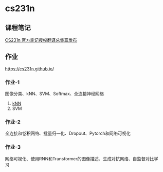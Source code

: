 # cs231n
## 课程笔记
[CS231n 官方笔记授权翻译总集篇发布](https://github.com/whyscience/CS231n-Note-Translation_CN/tree/master)
## 作业
https://cs231n.github.io/
### 作业-1
图像分类、kNN、SVM、Softmax、全连接神经网络
1. [kNN](https://github.com/ruip0729/cs231n/blob/main/assignment1/knn.ipynb)
2. SVM
### 作业-2
全连接和卷积网络、批量归一化、Dropout、Pytorch和网络可视化
### 作业-3
网络可视化、使用RNN和Transformer的图像描述、生成对抗网络、自监督对比学习
